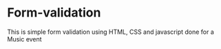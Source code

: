 # Form-validation
This is simple form validation using HTML, CSS and javascript done for a Music event 

